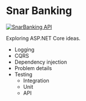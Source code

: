 # Snar Banking

[![SnarBanking API](https://github.com/lhargil/snarbanking/actions/workflows/snarbanking-api.yml/badge.svg)](https://github.com/lhargil/snarbanking/actions/workflows/snarbanking-api.yml)

Exploring ASP.NET Core ideas.

- Logging
- CQRS
- Dependency injection
- Problem details
- Testing
  - Integration
  - Unit
  - API
